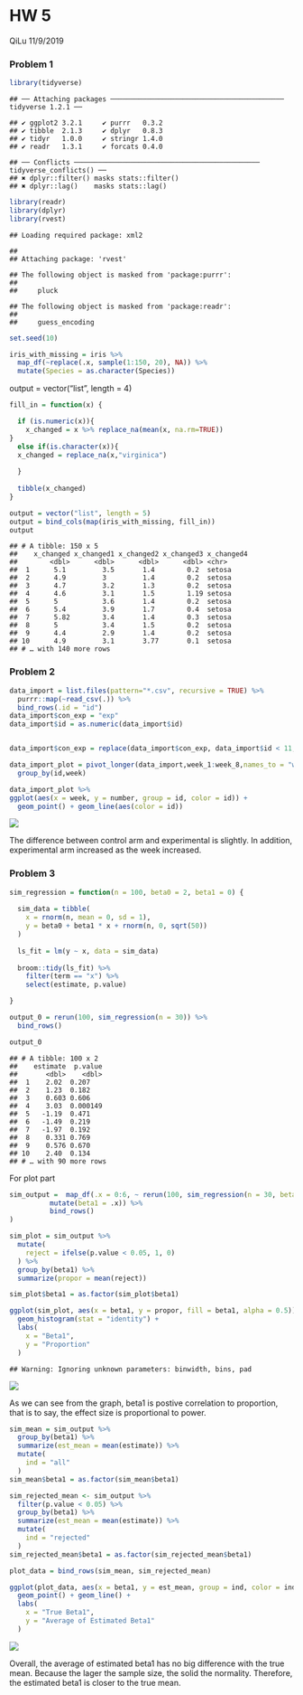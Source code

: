 HW 5
================
QiLu
11/9/2019

### Problem 1

``` r
library(tidyverse)
```

    ## ── Attaching packages ─────────────────────────────────────────── tidyverse 1.2.1 ──

    ## ✔ ggplot2 3.2.1     ✔ purrr   0.3.2
    ## ✔ tibble  2.1.3     ✔ dplyr   0.8.3
    ## ✔ tidyr   1.0.0     ✔ stringr 1.4.0
    ## ✔ readr   1.3.1     ✔ forcats 0.4.0

    ## ── Conflicts ────────────────────────────────────────────── tidyverse_conflicts() ──
    ## ✖ dplyr::filter() masks stats::filter()
    ## ✖ dplyr::lag()    masks stats::lag()

``` r
library(readr)
library(dplyr)
library(rvest)
```

    ## Loading required package: xml2

    ## 
    ## Attaching package: 'rvest'

    ## The following object is masked from 'package:purrr':
    ## 
    ##     pluck

    ## The following object is masked from 'package:readr':
    ## 
    ##     guess_encoding

``` r
set.seed(10)

iris_with_missing = iris %>% 
  map_df(~replace(.x, sample(1:150, 20), NA)) %>%
  mutate(Species = as.character(Species))
```

output = vector(“list”, length = 4)

``` r
fill_in = function(x) {

  if (is.numeric(x)){
    x_changed = x %>% replace_na(mean(x, na.rm=TRUE))
}
  else if(is.character(x)){
  x_changed = replace_na(x,"virginica")
 
  }
  
  tibble(x_changed)
}
```

``` r
output = vector("list", length = 5)
output = bind_cols(map(iris_with_missing, fill_in))
output
```

    ## # A tibble: 150 x 5
    ##    x_changed x_changed1 x_changed2 x_changed3 x_changed4
    ##        <dbl>      <dbl>      <dbl>      <dbl> <chr>     
    ##  1      5.1         3.5       1.4        0.2  setosa    
    ##  2      4.9         3         1.4        0.2  setosa    
    ##  3      4.7         3.2       1.3        0.2  setosa    
    ##  4      4.6         3.1       1.5        1.19 setosa    
    ##  5      5           3.6       1.4        0.2  setosa    
    ##  6      5.4         3.9       1.7        0.4  setosa    
    ##  7      5.82        3.4       1.4        0.3  setosa    
    ##  8      5           3.4       1.5        0.2  setosa    
    ##  9      4.4         2.9       1.4        0.2  setosa    
    ## 10      4.9         3.1       3.77       0.1  setosa    
    ## # … with 140 more rows

### Problem 2

``` r
data_import = list.files(pattern="*.csv", recursive = TRUE) %>% 
  purrr::map(~read_csv(.)) %>% 
  bind_rows(.id = "id")
data_import$con_exp = "exp"
data_import$id = as.numeric(data_import$id)


data_import$con_exp = replace(data_import$con_exp, data_import$id < 11, "con")

data_import_plot = pivot_longer(data_import,week_1:week_8,names_to = "week", values_to = "number") %>% 
  group_by(id,week)
```

``` r
data_import_plot %>% 
ggplot(aes(x = week, y = number, group = id, color = id)) +
  geom_point() + geom_line(aes(color = id))
```

![](p8105_hw5_ql2370_files/figure-gfm/unnamed-chunk-5-1.png)<!-- -->

The difference between control arm and experimental is slightly. In
addition, experimental arm increased as the week increased.

### Problem 3

``` r
sim_regression = function(n = 100, beta0 = 2, beta1 = 0) {
  
  sim_data = tibble(
    x = rnorm(n, mean = 0, sd = 1),
    y = beta0 + beta1 * x + rnorm(n, 0, sqrt(50))
  )
  
  ls_fit = lm(y ~ x, data = sim_data)
  
  broom::tidy(ls_fit) %>%
    filter(term == "x") %>%
    select(estimate, p.value)

}
```

``` r
output_0 = rerun(100, sim_regression(n = 30)) %>% 
  bind_rows()

output_0
```

    ## # A tibble: 100 x 2
    ##    estimate  p.value
    ##       <dbl>    <dbl>
    ##  1    2.02  0.207   
    ##  2    1.23  0.182   
    ##  3    0.603 0.606   
    ##  4    3.03  0.000149
    ##  5   -1.19  0.471   
    ##  6   -1.49  0.219   
    ##  7   -1.97  0.192   
    ##  8    0.331 0.769   
    ##  9    0.576 0.670   
    ## 10    2.40  0.134   
    ## # … with 90 more rows

For plot
part

``` r
sim_output =  map_df(.x = 0:6, ~ rerun(100, sim_regression(n = 30, beta1 = .x) %>% 
          mutate(beta1 = .x)) %>% 
          bind_rows()
)

sim_plot = sim_output %>%
  mutate(
    reject = ifelse(p.value < 0.05, 1, 0)
  ) %>%
  group_by(beta1) %>%
  summarize(propor = mean(reject)) 

sim_plot$beta1 = as.factor(sim_plot$beta1)
```

``` r
ggplot(sim_plot, aes(x = beta1, y = propor, fill = beta1, alpha = 0.5)) +
  geom_histogram(stat = "identity") +
  labs(
    x = "Beta1",
    y = "Proportion"
  )
```

    ## Warning: Ignoring unknown parameters: binwidth, bins, pad

![](p8105_hw5_ql2370_files/figure-gfm/unnamed-chunk-9-1.png)<!-- -->

As we can see from the graph, beta1 is postive correlation to
proportion, that is to say, the effect size is proportional to power.

``` r
sim_mean = sim_output %>%
  group_by(beta1) %>%
  summarize(est_mean = mean(estimate)) %>%
  mutate(
    ind = "all"
  )
sim_mean$beta1 = as.factor(sim_mean$beta1)
```

``` r
sim_rejected_mean <- sim_output %>%
  filter(p.value < 0.05) %>%
  group_by(beta1) %>%
  summarize(est_mean = mean(estimate)) %>%
  mutate(
    ind = "rejected"
  )
sim_rejected_mean$beta1 = as.factor(sim_rejected_mean$beta1)
```

``` r
plot_data = bind_rows(sim_mean, sim_rejected_mean)

ggplot(plot_data, aes(x = beta1, y = est_mean, group = ind, color = ind)) +
  geom_point() + geom_line() +
  labs(
    x = "True Beta1",
    y = "Average of Estimated Beta1"
  )
```

![](p8105_hw5_ql2370_files/figure-gfm/unnamed-chunk-12-1.png)<!-- -->

Overall, the average of estimated beta1 has no big difference with the
true mean. Because the lager the sample size, the solid the normality.
Therefore, the estimated beta1 is closer to the true mean.
